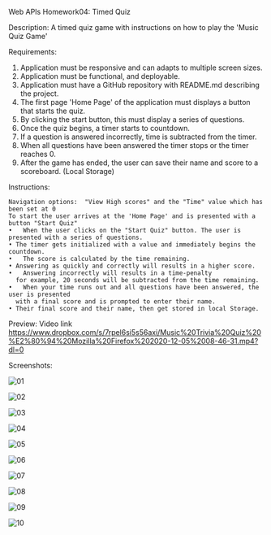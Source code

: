 Web APIs Homework04: Timed Quiz

Description: A timed quiz game with instructions on how to play the 'Music Quiz Game'

Requirements:
1.	Application must be responsive and can adapts to multiple screen sizes.
2.	Application must be functional, and deployable.
3.	Application must have a GitHub repository with README.md describing the project.
4.	The first page 'Home Page' of the application must displays a button that starts the quiz.
5.	By clicking the start button, this must display a series of questions.
6.	Once the quiz begins, a timer starts to countdown.
7.	If a question is answered incorrectly, time is subtracted from the timer.
8.	When all questions have been answered the timer stops or the timer reaches 0.
9.	After the game has ended, the user can save their name and score to a scoreboard. (Local Storage)

Instructions:
```
Navigation options:  "View High scores" and the "Time" value which has been set at 0
To start the user arrives at the 'Home Page' and is presented with a button "Start Quiz" 
•	When the user clicks on the "Start Quiz" button. The user is presented with a series of questions. 
• The timer gets initialized with a value and immediately begins the countdown.
•	The score is calculated by the time remaining. 
• Answering as quickly and correctly will results in a higher score. 
•	Answering incorrectly will results in a time-penalty 
  for example, 20 seconds will be subtracted from the time remaining.
•	When your time runs out and all questions have been answered, the user is presented 
  with a final score and is prompted to enter their name. 
• Their final score and their name, then get stored in local Storage.
```

Preview: Video link
https://www.dropbox.com/s/7rpel6si5s56axi/Music%20Trivia%20Quiz%20%E2%80%94%20Mozilla%20Firefox%202020-12-05%2008-46-31.mp4?dl=0

Screenshots:

![01](https://user-images.githubusercontent.com/19741669/100997404-2d385d80-3595-11eb-8f9d-0dbaaca3edd6.PNG)

![02](https://user-images.githubusercontent.com/19741669/100997414-31647b00-3595-11eb-932c-5e4391727a81.PNG)

![03](https://user-images.githubusercontent.com/19741669/100997423-33c6d500-3595-11eb-9c60-3bc843d001d7.PNG)

![04](https://user-images.githubusercontent.com/19741669/100997432-36c1c580-3595-11eb-80d0-4cbfe68a467c.PNG)

![05](https://user-images.githubusercontent.com/19741669/100997437-388b8900-3595-11eb-8dd2-fafef6e1c79c.PNG)

![06](https://user-images.githubusercontent.com/19741669/100997442-3b867980-3595-11eb-9d2b-825713bc0299.PNG)

![07](https://user-images.githubusercontent.com/19741669/100997457-3de8d380-3595-11eb-8e86-2eda10e63653.PNG)

![08](https://user-images.githubusercontent.com/19741669/100997462-404b2d80-3595-11eb-9e03-7608eaae5766.PNG)

![09](https://user-images.githubusercontent.com/19741669/100997473-42ad8780-3595-11eb-8f17-9dc8bf86b07d.PNG)

![10](https://user-images.githubusercontent.com/19741669/100997483-45a87800-3595-11eb-8d05-cb62e868e8d4.PNG)

